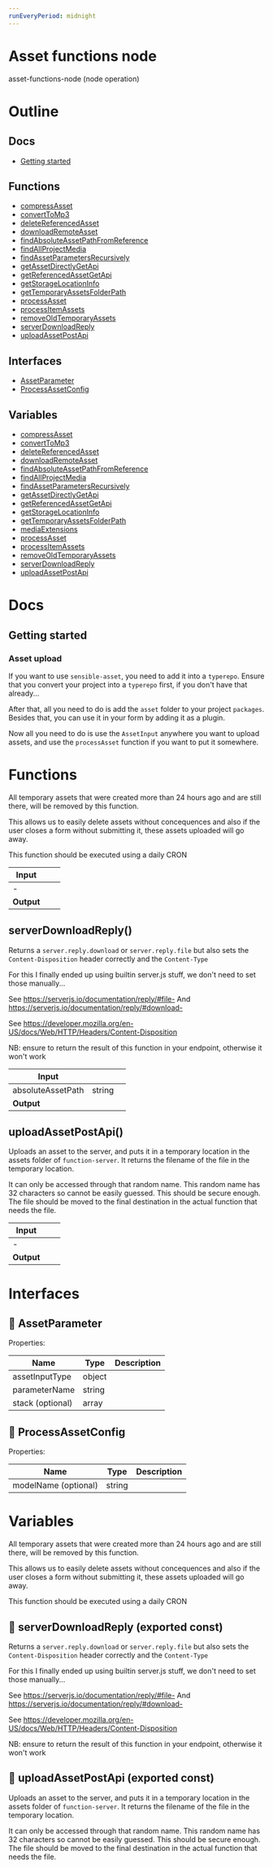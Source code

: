 ```yaml
---
runEveryPeriod: midnight
---
```

# Asset functions node

asset-functions-node (node operation)



# Outline

## Docs

- [Getting started](#getting-started)

## Functions

- [compressAsset](#compressAsset)
- [convertToMp3](#convertToMp3)
- [deleteReferencedAsset](#deleteReferencedAsset)
- [downloadRemoteAsset](#downloadRemoteAsset)
- [findAbsoluteAssetPathFromReference](#findAbsoluteAssetPathFromReference)
- [findAllProjectMedia](#findAllProjectMedia)
- [findAssetParametersRecursively](#findAssetParametersRecursively)
- [getAssetDirectlyGetApi](#getAssetDirectlyGetApi)
- [getReferencedAssetGetApi](#getReferencedAssetGetApi)
- [getStorageLocationInfo](#getStorageLocationInfo)
- [getTemporaryAssetsFolderPath](#getTemporaryAssetsFolderPath)
- [processAsset](#processAsset)
- [processItemAssets](#processItemAssets)
- [removeOldTemporaryAssets](#removeOldTemporaryAssets)
- [serverDownloadReply](#serverDownloadReply)
- [uploadAssetPostApi](#uploadAssetPostApi)

## Interfaces

- [AssetParameter](#assetparameter)
- [ProcessAssetConfig](#processassetconfig)

## Variables

- [compressAsset](#compressasset)
- [convertToMp3](#converttomp3)
- [deleteReferencedAsset](#deletereferencedasset)
- [downloadRemoteAsset](#downloadremoteasset)
- [findAbsoluteAssetPathFromReference](#findabsoluteassetpathfromreference)
- [findAllProjectMedia](#findallprojectmedia)
- [findAssetParametersRecursively](#findassetparametersrecursively)
- [getAssetDirectlyGetApi](#getassetdirectlygetapi)
- [getReferencedAssetGetApi](#getreferencedassetgetapi)
- [getStorageLocationInfo](#getstoragelocationinfo)
- [getTemporaryAssetsFolderPath](#gettemporaryassetsfolderpath)
- [mediaExtensions](#mediaextensions)
- [processAsset](#processasset)
- [processItemAssets](#processitemassets)
- [removeOldTemporaryAssets](#removeoldtemporaryassets)
- [serverDownloadReply](#serverdownloadreply)
- [uploadAssetPostApi](#uploadassetpostapi)



# Docs

## Getting started

### Asset upload

If you want to use `sensible-asset`, you need to add it into a `typerepo`. Ensure that you convert your project into a `typerepo` first, if you don't have that already...

After that, all you need to do is add the `asset` folder to your project `packages`. Besides that, you can use it in your form by adding it as a plugin.

Now all you need to do is use the `AssetInput` anywhere you want to upload assets, and use the `processAsset` function if you want to put it somewhere.


# Functions

All temporary assets that were created more than 24 hours ago and are still there, will be removed by this function.

This allows us to easily delete assets without concequences and also if the user closes a form without submitting it, these assets uploaded will go away.

This function should be executed using a daily CRON


| Input      |    |    |
| ---------- | -- | -- |
| - | | |
| **Output** |    |    |



## serverDownloadReply()

Returns a `server.reply.download` or `server.reply.file` but also sets the `Content-Disposition` header correctly and the `Content-Type`



For this I finally ended up using builtin server.js stuff, we don't need to set those manually...

See https://serverjs.io/documentation/reply/#file-
And https://serverjs.io/documentation/reply/#download-

See https://developer.mozilla.org/en-US/docs/Web/HTTP/Headers/Content-Disposition

NB: ensure to return the result of this function in your endpoint, otherwise it won't work


| Input      |    |    |
| ---------- | -- | -- |
| absoluteAssetPath | string |  |,| isDownload | boolean |  |
| **Output** |    |    |



## uploadAssetPostApi()

Uploads an asset to the server, and puts it in a temporary location in the assets folder of `function-server`. It returns the filename of the file in the temporary location.

It can only be accessed through that random name. This random name has 32 characters so cannot be easily guessed. This should be secure enough. The file should be moved to the final destination in the actual function that needs the file.


| Input      |    |    |
| ---------- | -- | -- |
| - | | |
| **Output** |    |    |


# Interfaces

## 🔷 AssetParameter

Properties: 

 | Name | Type | Description |
|---|---|---|
| assetInputType  | object |  |
| parameterName  | string |  |
| stack (optional) | array |  |



## 🔷 ProcessAssetConfig

Properties: 

 | Name | Type | Description |
|---|---|---|
| modelName (optional) | string |  |


# Variables

All temporary assets that were created more than 24 hours ago and are still there, will be removed by this function.

This allows us to easily delete assets without concequences and also if the user closes a form without submitting it, these assets uploaded will go away.

This function should be executed using a daily CRON


## 📄 serverDownloadReply (exported const)

Returns a `server.reply.download` or `server.reply.file` but also sets the `Content-Disposition` header correctly and the `Content-Type`



For this I finally ended up using builtin server.js stuff, we don't need to set those manually...

See https://serverjs.io/documentation/reply/#file-
And https://serverjs.io/documentation/reply/#download-

See https://developer.mozilla.org/en-US/docs/Web/HTTP/Headers/Content-Disposition

NB: ensure to return the result of this function in your endpoint, otherwise it won't work


## 📄 uploadAssetPostApi (exported const)

Uploads an asset to the server, and puts it in a temporary location in the assets folder of `function-server`. It returns the filename of the file in the temporary location.

It can only be accessed through that random name. This random name has 32 characters so cannot be easily guessed. This should be secure enough. The file should be moved to the final destination in the actual function that needs the file.

